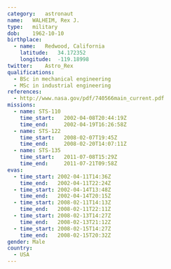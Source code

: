 ```yaml
---
category:	astronaut
name:	WALHEIM, Rex J.
type:	military
dob:	1962-10-10
birthplace:
  - name:	Redwood, California
    latitude:	34.172352
    longitude:	-119.18998
twitter:	Astro_Rex
qualifications:
  - BSc in mechanical engineering
  - MSc in industrial engineering
references:
  - http://www.nasa.gov/pdf/740566main_current.pdf
missions:
  - name: STS-110
    time_start:   2002-04-08T20:44:19Z
    time_end:     2002-04-19T16:26:58Z
  - name: STS-122
    time_start:   2008-02-07T19:45Z
    time_end:     2008-02-20T14:07:11Z
  - name: STS-135
    time_start:   2011-07-08T15:29Z
    time_end:     2011-07-21T09:58Z
evas:
  - time_start: 2002-04-11T14:36Z
    time_end:   2002-04-11T22:24Z
  - time_start: 2002-04-14T13:48Z
    time_end:   2002-04-14T20:15Z
  - time_start: 2008-02-11T14:13Z
    time_end:   2008-02-11T22:11Z
  - time_start: 2008-02-13T14:27Z
    time_end:   2008-02-13T21:12Z
  - time_start: 2008-02-15T14:27Z
    time_end:   2008-02-15T20:32Z
gender:	Male
country:
  - USA
---
```

